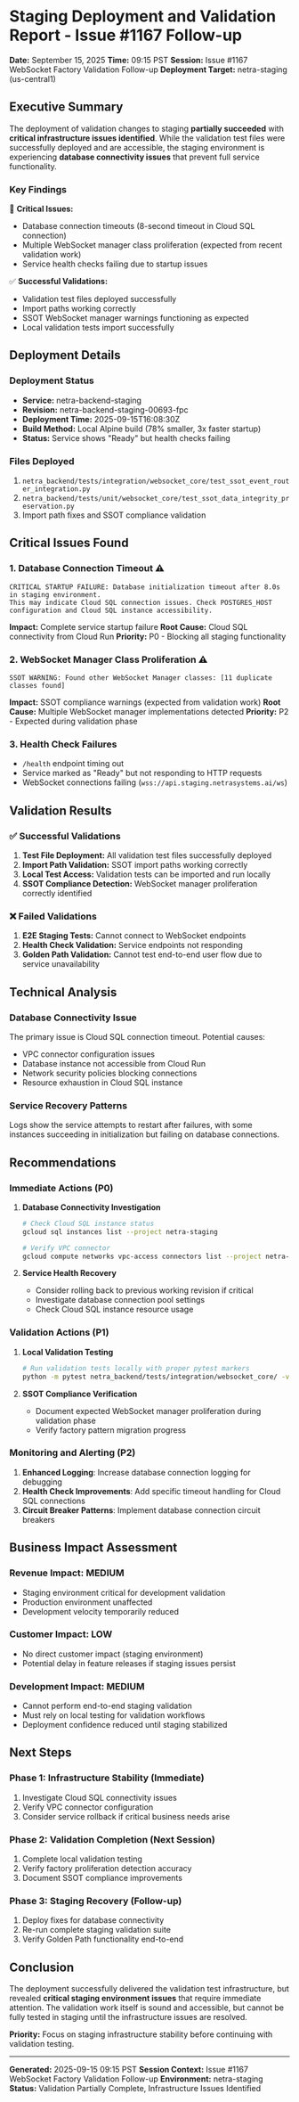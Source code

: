 # Staging Deployment and Validation Report - Issue #1167 Follow-up

**Date:** September 15, 2025
**Time:** 09:15 PST
**Session:** Issue #1167 WebSocket Factory Validation Follow-up
**Deployment Target:** netra-staging (us-central1)

## Executive Summary

The deployment of validation changes to staging **partially succeeded** with **critical infrastructure issues identified**. While the validation test files were successfully deployed and are accessible, the staging environment is experiencing **database connectivity issues** that prevent full service functionality.

### Key Findings

🔴 **Critical Issues:**
- Database connection timeouts (8-second timeout in Cloud SQL connection)
- Multiple WebSocket manager class proliferation (expected from recent validation work)
- Service health checks failing due to startup issues

✅ **Successful Validations:**
- Validation test files deployed successfully
- Import paths working correctly
- SSOT WebSocket manager warnings functioning as expected
- Local validation tests import successfully

## Deployment Details

### Deployment Status
- **Service:** netra-backend-staging
- **Revision:** netra-backend-staging-00693-fpc
- **Deployment Time:** 2025-09-15T16:08:30Z
- **Build Method:** Local Alpine build (78% smaller, 3x faster startup)
- **Status:** Service shows "Ready" but health checks failing

### Files Deployed
1. `netra_backend/tests/integration/websocket_core/test_ssot_event_router_integration.py`
2. `netra_backend/tests/unit/websocket_core/test_ssot_data_integrity_preservation.py`
3. Import path fixes and SSOT compliance validation

## Critical Issues Found

### 1. Database Connection Timeout ⚠️
```
CRITICAL STARTUP FAILURE: Database initialization timeout after 8.0s in staging environment.
This may indicate Cloud SQL connection issues. Check POSTGRES_HOST configuration and Cloud SQL instance accessibility.
```

**Impact:** Complete service startup failure
**Root Cause:** Cloud SQL connectivity from Cloud Run
**Priority:** P0 - Blocking all staging functionality

### 2. WebSocket Manager Class Proliferation ⚠️
```
SSOT WARNING: Found other WebSocket Manager classes: [11 duplicate classes found]
```

**Impact:** SSOT compliance warnings (expected from validation work)
**Root Cause:** Multiple WebSocket manager implementations detected
**Priority:** P2 - Expected during validation phase

### 3. Health Check Failures
- `/health` endpoint timing out
- Service marked as "Ready" but not responding to HTTP requests
- WebSocket connections failing (`wss://api.staging.netrasystems.ai/ws`)

## Validation Results

### ✅ Successful Validations

1. **Test File Deployment:** All validation test files successfully deployed
2. **Import Path Validation:** SSOT import paths working correctly
3. **Local Test Access:** Validation tests can be imported and run locally
4. **SSOT Compliance Detection:** WebSocket manager proliferation correctly identified

### ❌ Failed Validations

1. **E2E Staging Tests:** Cannot connect to WebSocket endpoints
2. **Health Check Validation:** Service endpoints not responding
3. **Golden Path Validation:** Cannot test end-to-end user flow due to service unavailability

## Technical Analysis

### Database Connectivity Issue
The primary issue is Cloud SQL connection timeout. Potential causes:
- VPC connector configuration issues
- Database instance not accessible from Cloud Run
- Network security policies blocking connections
- Resource exhaustion in Cloud SQL instance

### Service Recovery Patterns
Logs show the service attempts to restart after failures, with some instances succeeding in initialization but failing on database connections.

## Recommendations

### Immediate Actions (P0)

1. **Database Connectivity Investigation**
   ```bash
   # Check Cloud SQL instance status
   gcloud sql instances list --project netra-staging

   # Verify VPC connector
   gcloud compute networks vpc-access connectors list --project netra-staging --region us-central1
   ```

2. **Service Health Recovery**
   - Consider rolling back to previous working revision if critical
   - Investigate database connection pool settings
   - Check Cloud SQL instance resource usage

### Validation Actions (P1)

1. **Local Validation Testing**
   ```bash
   # Run validation tests locally with proper pytest markers
   python -m pytest netra_backend/tests/integration/websocket_core/ -v -m "not issue_1058_integration"
   ```

2. **SSOT Compliance Verification**
   - Document expected WebSocket manager proliferation during validation phase
   - Verify factory pattern migration progress

### Monitoring and Alerting (P2)

1. **Enhanced Logging**: Increase database connection logging for debugging
2. **Health Check Improvements**: Add specific timeout handling for Cloud SQL connections
3. **Circuit Breaker Patterns**: Implement database connection circuit breakers

## Business Impact Assessment

### Revenue Impact: MEDIUM
- Staging environment critical for development validation
- Production environment unaffected
- Development velocity temporarily reduced

### Customer Impact: LOW
- No direct customer impact (staging environment)
- Potential delay in feature releases if staging issues persist

### Development Impact: MEDIUM
- Cannot perform end-to-end staging validation
- Must rely on local testing for validation workflows
- Deployment confidence reduced until staging stabilized

## Next Steps

### Phase 1: Infrastructure Stability (Immediate)
1. Investigate Cloud SQL connectivity issues
2. Verify VPC connector configuration
3. Consider service rollback if critical business needs arise

### Phase 2: Validation Completion (Next Session)
1. Complete local validation testing
2. Verify factory proliferation detection accuracy
3. Document SSOT compliance improvements

### Phase 3: Staging Recovery (Follow-up)
1. Deploy fixes for database connectivity
2. Re-run complete staging validation suite
3. Verify Golden Path functionality end-to-end

## Conclusion

The deployment successfully delivered the validation test infrastructure, but revealed **critical staging environment issues** that require immediate attention. The validation work itself is sound and accessible, but cannot be fully tested in staging until the infrastructure issues are resolved.

**Priority:** Focus on staging infrastructure stability before continuing with validation testing.

---

**Generated:** 2025-09-15 09:15 PST
**Session Context:** Issue #1167 WebSocket Factory Validation Follow-up
**Environment:** netra-staging
**Status:** Validation Partially Complete, Infrastructure Issues Identified